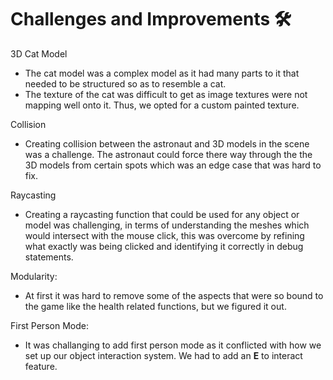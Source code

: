 # Challenges and Improvements :hammer_and_wrench:

3D Cat Model
- The cat model was a complex model as it had many parts to it that needed to be structured so as to resemble a cat.
- The texture of the cat was difficult to get as image textures were not mapping well onto it. Thus, we opted for a custom painted texture.

Collision
- Creating collision between the astronaut and 3D models in the scene was a challenge. The astronaut could force there way through the the 3D models from certain spots which was an edge case that was hard to fix.

Raycasting
- Creating a raycasting function that could be used for any object or model was challenging, in terms of understanding the meshes which would intersect with the mouse click, this was overcome by refining what exactly was being clicked and identifying it correctly in debug statements. 

Modularity:
- At first it was hard to remove some of the aspects that were so bound to the game like the health related functions, but we figured it out.

First Person Mode:
- It was challanging to add first person mode as it conflicted with how we set up our object interaction system. We had to add an **E** to interact feature.
